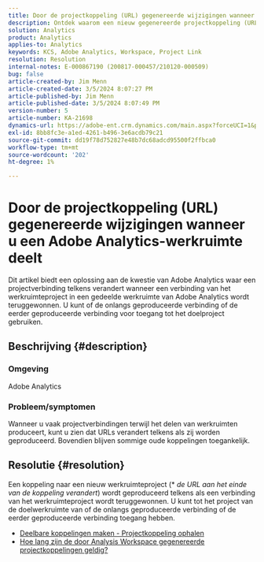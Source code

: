 ```yaml
---
title: Door de projectkoppeling (URL) gegenereerde wijzigingen wanneer u een Adobe Analytics-werkruimte deelt
description: Ontdek waarom een nieuw gegenereerde projectkoppeling (URL) verandert wanneer u een Adobe Analytics-werkruimte deelt. U kunt de oude koppeling of de nieuwe koppeling gebruiken voor toegang.
solution: Analytics
product: Analytics
applies-to: Analytics
keywords: KCS, Adobe Analytics, Workspace, Project Link
resolution: Resolution
internal-notes: E-000867190 (200817-000457/210120-000509)
bug: false
article-created-by: Jim Menn
article-created-date: 3/5/2024 8:07:27 PM
article-published-by: Jim Menn
article-published-date: 3/5/2024 8:07:49 PM
version-number: 5
article-number: KA-21698
dynamics-url: https://adobe-ent.crm.dynamics.com/main.aspx?forceUCI=1&pagetype=entityrecord&etn=knowledgearticle&id=a1fe9afb-2bdb-ee11-904d-6045bd006268
exl-id: 8bb8fc3e-a1ed-4261-b496-3e6acdb79c21
source-git-commit: dd19f78d752827e48b7dc68adcd95500f2ffbca0
workflow-type: tm+mt
source-wordcount: '202'
ht-degree: 1%

---
```


# Door de projectkoppeling (URL) gegenereerde wijzigingen wanneer u een Adobe Analytics-werkruimte deelt


Dit artikel biedt een oplossing aan de kwestie van Adobe Analytics waar een projectverbinding telkens verandert wanneer een verbinding van het werkruimteproject in een gedeelde werkruimte van Adobe Analytics wordt teruggewonnen. U kunt of de onlangs geproduceerde verbinding of de eerder geproduceerde verbinding voor toegang tot het doelproject gebruiken.

## Beschrijving {#description}


### Omgeving

Adobe Analytics

### Probleem/symptomen

Wanneer u vaak projectverbindingen terwijl het delen van werkruimten produceert, kunt u zien dat URLs verandert telkens als zij worden geproduceerd. Bovendien blijven sommige oude koppelingen toegankelijk.


## Resolutie {#resolution}


Een koppeling naar een nieuw werkruimteproject (\* *de URL aan het einde van de koppeling verandert*) wordt geproduceerd telkens als een verbinding van het werkruimteproject wordt teruggewonnen. U kunt tot het project van de doelwerkruimte van of de onlangs geproduceerde verbinding of de eerder geproduceerde verbinding toegang hebben.

- [Deelbare koppelingen maken - Projectkoppeling ophalen](https://experienceleague.adobe.com/docs/analytics/analyze/analysis-workspace/curate-share/shareable-links.html)
- [Hoe lang zijn de door Analysis Workspace gegenereerde projectkoppelingen geldig?](https://experienceleague.adobe.com/docs/experience-cloud-kcs/kbarticles/KA-21274.html)
